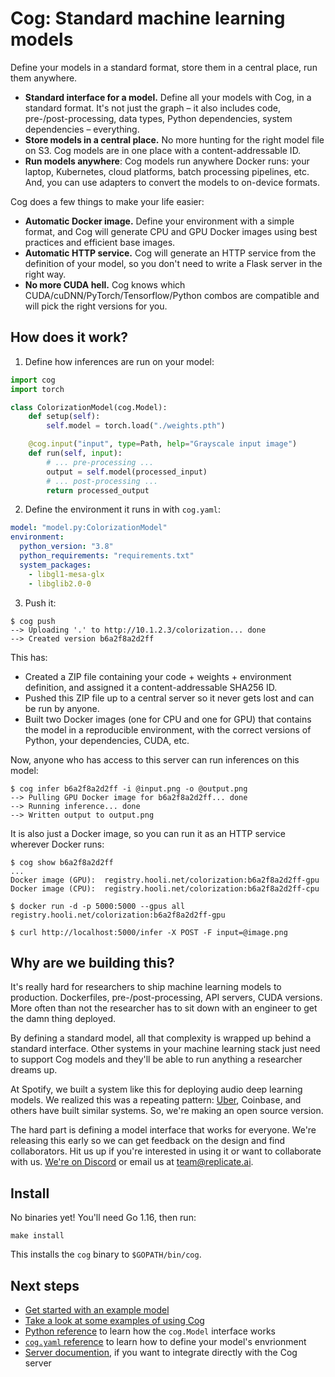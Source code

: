 # Cog: Standard machine learning models

Define your models in a standard format, store them in a central place, run them anywhere.

- **Standard interface for a model.** Define all your models with Cog, in a standard format. It's not just the graph – it also includes code, pre-/post-processing, data types, Python dependencies, system dependencies – everything.
- **Store models in a central place.** No more hunting for the right model file on S3. Cog models are in one place with a content-addressable ID.
- **Run models anywhere**: Cog models run anywhere Docker runs: your laptop, Kubernetes, cloud platforms, batch processing pipelines, etc. And, you can use adapters to convert the models to on-device formats.

Cog does a few things to make your life easier:

- **Automatic Docker image.** Define your environment with a simple format, and Cog will generate CPU and GPU Docker images using best practices and efficient base images.
- **Automatic HTTP service.** Cog will generate an HTTP service from the definition of your model, so you don't need to write a Flask server in the right way.
- **No more CUDA hell.** Cog knows which CUDA/cuDNN/PyTorch/Tensorflow/Python combos are compatible and will pick the right versions for you.

## How does it work?

1. Define how inferences are run on your model:

```python
import cog
import torch

class ColorizationModel(cog.Model):
    def setup(self):
        self.model = torch.load("./weights.pth")

    @cog.input("input", type=Path, help="Grayscale input image")
    def run(self, input):
        # ... pre-processing ...
        output = self.model(processed_input)
        # ... post-processing ...
        return processed_output
```

2. Define the environment it runs in with `cog.yaml`:

```yaml
model: "model.py:ColorizationModel"
environment:
  python_version: "3.8"
  python_requirements: "requirements.txt"
  system_packages:
    - libgl1-mesa-glx
    - libglib2.0-0
```

3. Push it:

```
$ cog push
--> Uploading '.' to http://10.1.2.3/colorization... done
--> Created version b6a2f8a2d2ff
```

This has:

- Created a ZIP file containing your code + weights + environment definition, and assigned it a content-addressable SHA256 ID.
- Pushed this ZIP file up to a central server so it never gets lost and can be run by anyone.
- Built two Docker images (one for CPU and one for GPU) that contains the model in a reproducible environment, with the correct versions of Python, your dependencies, CUDA, etc.

Now, anyone who has access to this server can run inferences on this model:

```
$ cog infer b6a2f8a2d2ff -i @input.png -o @output.png
--> Pulling GPU Docker image for b6a2f8a2d2ff... done
--> Running inference... done
--> Written output to output.png
```

It is also just a Docker image, so you can run it as an HTTP service wherever Docker runs:

```
$ cog show b6a2f8a2d2ff
...
Docker image (GPU):  registry.hooli.net/colorization:b6a2f8a2d2ff-gpu
Docker image (CPU):  registry.hooli.net/colorization:b6a2f8a2d2ff-cpu

$ docker run -d -p 5000:5000 --gpus all registry.hooli.net/colorization:b6a2f8a2d2ff-gpu

$ curl http://localhost:5000/infer -X POST -F input=@image.png
```

## Why are we building this?

It's really hard for researchers to ship machine learning models to production. Dockerfiles, pre-/post-processing, API servers, CUDA versions. More often than not the researcher has to sit down with an engineer to get the damn thing deployed.

By defining a standard model, all that complexity is wrapped up behind a standard interface. Other systems in your machine learning stack just need to support Cog models and they'll be able to run anything a researcher dreams up.

At Spotify, we built a system like this for deploying audio deep learning models. We realized this was a repeating pattern: [Uber](https://eng.uber.com/michelangelo-pyml/), Coinbase, and others have built similar systems. So, we're making an open source version.

The hard part is defining a model interface that works for everyone. We're releasing this early so we can get feedback on the design and find collaborators. Hit us up if you're interested in using it or want to collaborate with us. [We're on Discord](https://discord.gg/QmzJApGjyE) or email us at [team@replicate.ai](mailto:team@replicate.ai).

## Install

No binaries yet! You'll need Go 1.16, then run:

    make install

This installs the `cog` binary to `$GOPATH/bin/cog`.

## Next steps

- [Get started with an example model](docs/getting-started.md)
- [Take a look at some examples of using Cog](https://github.com/replicate/cog-examples)
- [Python reference](docs/python.md) to learn how the `cog.Model` interface works
- [`cog.yaml` reference](docs/yaml.md) to learn how to define your model's envrionment
- [Server documention](docs/server.md), if you want to integrate directly with the Cog server
